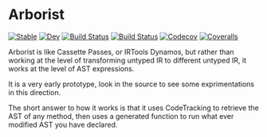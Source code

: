# Arborist

[![Stable](https://img.shields.io/badge/docs-stable-blue.svg)](https://oxinabiox.github.io/Arborist.jl/stable)
[![Dev](https://img.shields.io/badge/docs-dev-blue.svg)](https://oxinabiox.github.io/Arborist.jl/dev)
[![Build Status](https://travis-ci.com/oxinabiox/Arborist.jl.svg?branch=master)](https://travis-ci.com/oxinabiox/Arborist.jl)
[![Build Status](https://ci.appveyor.com/api/projects/status/github/oxinabiox/Arborist.jl?svg=true)](https://ci.appveyor.com/project/oxinabiox/Arborist-jl)
[![Codecov](https://codecov.io/gh/oxinabiox/Arborist.jl/branch/master/graph/badge.svg)](https://codecov.io/gh/oxinabiox/Arborist.jl)
[![Coveralls](https://coveralls.io/repos/github/oxinabiox/Arborist.jl/badge.svg?branch=master)](https://coveralls.io/github/oxinabiox/Arborist.jl?branch=master)


Arborist is like Cassette Passes, or IRTools Dynamos,
but rather than working at the level of transforming untyped IR to different untyped IR,
it works at the level of AST expressions.

It is a very early prototype, look in the source to see some exprimentations in this direction.

The short answer to how it works is that it uses CodeTracking to retrieve the AST of any method,
then uses a generated function to run what ever modified AST you have declared.
